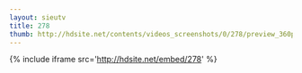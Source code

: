 ```yaml
---
layout: sieutv
title: 278
thumb: http://hdsite.net/contents/videos_screenshots/0/278/preview_360p.mp4.jpg
---
```

{% include iframe src='http://hdsite.net/embed/278' %}
 
